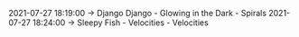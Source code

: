 2021-07-27 18:19:00 -> Django Django - Glowing in the Dark - Spirals
2021-07-27 18:24:00 -> Sleepy Fish - Velocities - Velocities
